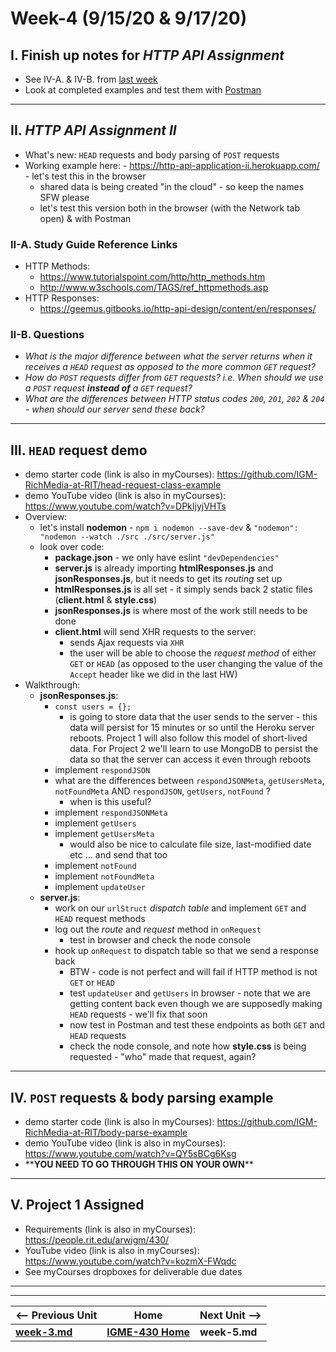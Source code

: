# Week-4 (9/15/20 & 9/17/20)

## I. Finish up notes for *HTTP API Assignment*
- See IV-A. & IV-B. from [last week](week-3.md)
- Look at completed examples and test them with [Postman](https://www.postman.com/downloads/)

<hr>

## II. *HTTP API Assignment II*
- What's new: `HEAD` requests and body parsing of `POST` requests
- Working example here: - https://http-api-application-ii.herokuapp.com/ - let's test this in the browser
  - shared data is being created "in the cloud" - so keep the names SFW please
  - let's test this version both in the browser (with the Network tab open) & with Postman

### II-A. Study Guide Reference Links
- HTTP Methods:
  - https://www.tutorialspoint.com/http/http_methods.htm 
  - http://www.w3schools.com/TAGS/ref_httpmethods.asp 
- HTTP Responses:
  - https://geemus.gitbooks.io/http-api-design/content/en/responses/ 

### II-B. Questions
- *What is the major difference between what the server returns when it receives a `HEAD` request as opposed to the more common `GET` request?*
- *How do `POST` requests differ from `GET` requests? i.e. When should we use a `POST` request **instead of** a `GET` request?*
- *What are the differences between HTTP status codes `200`, `201`, `202` & `204` - when should our server send these back?*

<hr>
  
## III. `HEAD` request demo

- demo starter code (link is also in myCourses): https://github.com/IGM-RichMedia-at-RIT/head-request-class-example
- demo YouTube video (link is also in myCourses): https://www.youtube.com/watch?v=DPkIjyjVHTs
- Overview:
  - let's install **nodemon** - `npm i nodemon --save-dev` & `"nodemon": "nodemon --watch ./src ./src/server.js"`
  - look over code:
    - **package.json** - we only have eslint `"devDependencies"`
    - **server.js** is already importing **htmlResponses.js** and **jsonResponses.js**, but it needs to get its *routing* set up
    - **htmlResponses.js** is all set - it simply sends back 2 static files (**client.html** & **style.css**)
    - **jsonResponses.js** is where most of the work still needs to be done
    - **client.html** will send XHR requests to the server:
      - sends Ajax requests via `XHR`
      - the user will be able to choose the *request method* of either `GET` or `HEAD` (as opposed to the user changing the value of the `Accept` header like we did in the last HW)
 - Walkthrough:
   - **jsonResponses.js**:
     - `const users = {};` 
       - is going to store data that the user sends to the server - this data will persist for 15 minutes or so until the Heroku server reboots. Project 1 will also follow this model of short-lived data. For Project 2 we'll learn to use MongoDB to persist the data so that the server can access it even through reboots
     - implement `respondJSON`
     - what are the differences between `respondJSONMeta`, `getUsersMeta`, `notFoundMeta` AND `respondJSON`, `getUsers`, `notFound` ?
       - when is this useful?
     - implement `respondJSONMeta`
     - implement `getUsers`
     - implement `getUsersMeta`
       - would also be nice to calculate file size, last-modified date etc ... and send that too
     - implement `notFound`
     - implement `notFoundMeta`
     - implement `updateUser`
   - **server.js**:  
     - work on our `urlStruct` *dispatch table* and implement `GET` and `HEAD` request methods
     - log out the *route* and *request* method in `onRequest`
       - test in browser and check the node console
     - hook up `onRequest` to dispatch table so that we send a response back
       - BTW - code is not perfect and will fail if HTTP method is not `GET` or `HEAD`
       - test `updateUser` and `getUsers` in browser - note that we are getting content back even though we are supposedly making `HEAD` requests - we'll fix that soon
       - now test in Postman and test these endpoints as both `GET` and `HEAD` requests
       - check the node console, and note how **style.css** is being requested - "who" made that request, again?
<hr>

## IV. `POST` requests & body parsing example

- demo starter code (link is also in myCourses): https://github.com/IGM-RichMedia-at-RIT/body-parse-example
- demo YouTube video (link is also in myCourses): https://www.youtube.com/watch?v=QY5sBCg6Ksg
- \*\***YOU NEED TO GO THROUGH THIS ON YOUR OWN**\*\*

<hr>  

## V. Project 1 Assigned

- Requirements (link is also in myCourses): https://people.rit.edu/arwigm/430/
- YouTube video (link is also in myCourses): https://www.youtube.com/watch?v=kozmX-FWqdc
- See myCourses dropboxes for deliverable due dates

<hr><hr>  

| <-- Previous Unit | Home | Next Unit -->
| --- | --- | --- 
| [**week-3.md**](week-3.md)     |  [**IGME-430 Home**](../README.md) | **week-5.md**
